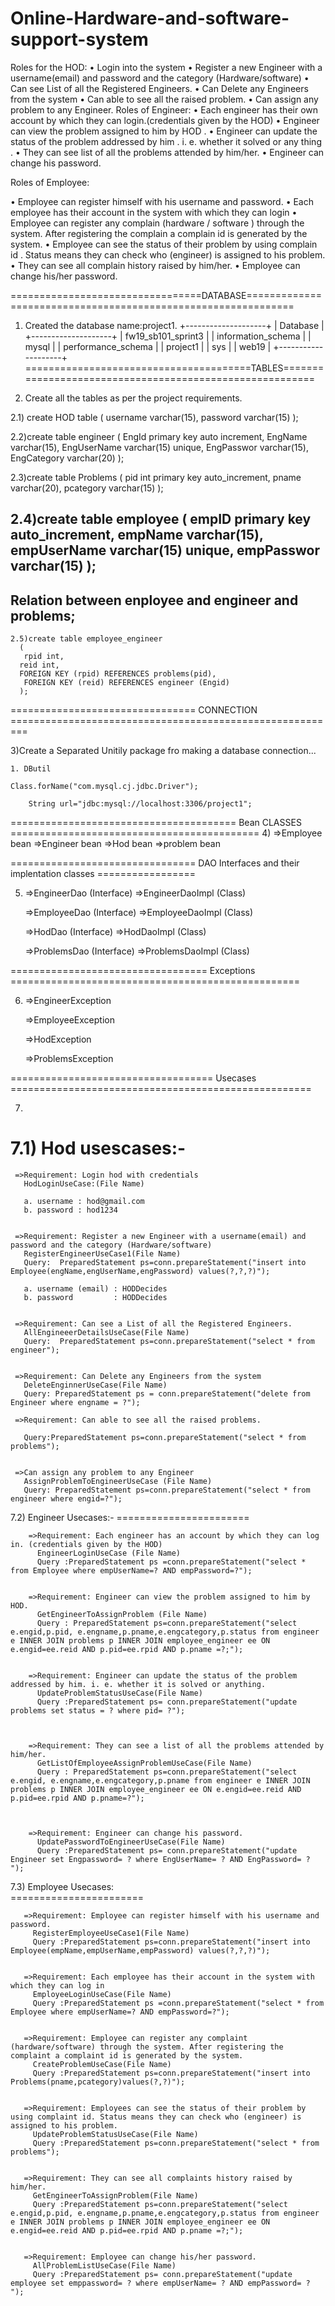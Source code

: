 # Online-Hardware-and-software-support-system

Roles for the HOD:
•	Login into the system 
•	Register a new Engineer with a username(email) and password and the category (Hardware/software)
•	Can see List of all the Registered Engineers.
•	Can Delete any Engineers from the system
•	Can able to see all the raised problem.
•	Can assign any problem to any Engineer.
Roles of Engineer:
•	Each engineer has their own account by which they can login.(credentials given by the HOD)
•	Engineer can view the problem assigned to him by HOD .
•	Engineer can update the status of the problem addressed by him . i. e. whether it solved or any thing .
•	They can see list of all the problems attended by him/her.
•	Engineer can change his password.

Roles of Employee:

•	Employee can register himself with his username and password.
•	Each employee has their account in the system with which they can login
•	Employee can register any complain (hardware / software ) through the system. After registering the complain a complain id is generated by the system.
•	Employee can see the status of their problem by using complain id . Status means they can check who (engineer) is assigned to his problem.
•	They can see all complain history raised by him/her.
•	Employee can change his/her password.

=================================DATABASE==============================================================
 1) Created the database name:project1.
+--------------------+
| Database           |
+--------------------+
| fw19_sb101_sprint3 |
| information_schema |
| mysql              |
| performance_schema |
| project1           |
| sys                |
| web19              |
+--------------------+
=======================================TABLES=========================================================

2) Create all the tables as per the project requirements.


2.1) create HOD table
	(
	username varchar(15),
	password varchar(15)
	);

2.2)create table engineer
	  (
	  EngId primary key auto increment,
	  EngName varchar(15),
	  EngUserName varchar(15) unique,
	  EngPasswor varchar(15),
	  EngCategory varchar(20)
	  );
 
 2.3)create table Problems
	(
	pid int primary key auto_increment,
	pname varchar(20),
	pcategory varchar(15)
	);

2.4)create table employee
	  (
	  empID primary key auto_increment,
	  empName varchar(15),
	  empUserName varchar(15) unique,
	  empPasswor varchar(15)
	  );
-------------------------------------------------------
Relation between enployee and engineer and problems;
------------------------------------------------------

    2.5)create table employee_engineer
   	  (
  	   rpid int,
   	  reid int,
   	  FOREIGN KEY (rpid) REFERENCES problems(pid),
  	   FOREIGN KEY (reid) REFERENCES engineer (Engid)
   	  );

================================  CONNECTION  =========================================================

3)Create a Separated Unitily package fro making a database connection...

	1. DButil
	
	Class.forName("com.mysql.cj.jdbc.Driver");
		
        String url="jdbc:mysql://localhost:3306/project1";
        
        

=======================================  Bean CLASSES  ===========================================
4)      =>Employee bean
        =>Engineer bean
        =>Hod bean
        =>problem bean

================================  DAO Interfaces and their implentation classes ================= 

5)
	  =>EngineerDao (Interface)
	  =>EngineerDaoImpl (Class)

	  =>EmployeeDao (Interface)
	  =>EmployeeDaoImpl (Class)
	  
	  =>HodDao (Interface)
	  =>HodDaoImpl (Class)

      =>ProblemsDao (Interface)
	  =>ProblemsDaoImpl (Class)    
	  
	  
==================================  Exceptions ==================================================

6)    
	  =>EngineerException
	 

	  =>EmployeeException
	  
	   
	  =>HodException
	  

      =>ProblemsException
	 	  
===================================  Usecases  ====================================================

7)  

7.1) Hod usescases:-
   ==================
     =>Requirement: Login hod with credentials
       HodLoginUseCase:(File Name)
     
	   a. username : hod@gmail.com 
	   b. password : hod1234
	   

	 =>Requirement: Register a new Engineer with a username(email) and password and the category (Hardware/software)
	   RegisterEngineerUseCase1(File Name)
	   Query:  PreparedStatement ps=conn.prepareStatement("insert into Employee(engName,engUserName,engPassword) values(?,?,?)");

	   a. username (email) : HODDecides
	   b. password         : HODDecides
	   
	   
	 =>Requirement: Can see a List of all the Registered Engineers.
	   AllEngineeerDetailsUseCase(File Name)
	   Query:  PreparedStatement ps=conn.prepareStatement("select * from engineer");
	
	
     =>Requirement: Can Delete any Engineers from the system
	   DeleteEnginnerUseCase(File Name)
	   Query: PreparedStatement ps = conn.prepareStatement("delete from Engineer where engname = ?");
	
	 =>Requirement: Can able to see all the raised problems.
	   
	   Query:PreparedStatement ps=conn.prepareStatement("select * from problems");
			 
	
	 =>Can assign any problem to any Engineer
       AssignProblemToEngineerUseCase (File Name)
	   Query: PreparedStatement ps=conn.prepareStatement("select * from engineer where engid=?");

  
  7.2)  Engineer Usecases:-	
      =======================
      
	    =>Requirement: Each engineer has an account by which they can log in. (credentials given by the HOD)
	      EngineerLoginUseCase (File Name)
	      Query :PreparedStatement ps =conn.prepareStatement("select * from Employee where empUserName=? AND empPassword=?");
		 

	    =>Requirement: Engineer can view the problem assigned to him by HOD.
	      GetEngineerToAssignProblem (File Name)
	      Query : PreparedStatement ps=conn.prepareStatement("select e.engid,p.pid, e.engname,p.pname,e.engcategory,p.status from engineer e INNER JOIN problems p INNER JOIN employee_engineer ee ON e.engid=ee.reid AND p.pid=ee.rpid AND p.pname =?;");
		
		
	    =>Requirement: Engineer can update the status of the problem addressed by him. i. e. whether it is solved or anything.
	      UpdateProblemStatusUseCase(File Name)
	      Query :PreparedStatement ps= conn.prepareStatement("update problems set status = ? where pid= ?");
			 
		
	
	    =>Requirement: They can see a list of all the problems attended by him/her.
	      GetListOfEmployeeAssignProblemUseCase(File Name)
	      Query : PreparedStatement ps=conn.prepareStatement("select e.engid, e.engname,e.engcategory,p.pname from engineer e INNER JOIN problems p INNER JOIN employee_engineer ee ON e.engid=ee.reid AND p.pid=ee.rpid AND p.pname=?");
			
		
		
	    =>Requirement: Engineer can change his password.
	      UpdatePasswordToEngineerUseCase(File Name)
	      Query :PreparedStatement ps= conn.prepareStatement("update Engineer set Engpassword= ? where EngUserName= ? AND EngPassword= ? ");			
		 
		 
		 
7.3)     Employee Usecases:		 
       =======================
       
       =>Requirement: Employee can register himself with his username and password.
	     RegisterEmployeeUseCase1(File Name)
	     Query :PreparedStatement ps=conn.prepareStatement("insert into Employee(empName,empUserName,empPassword) values(?,?,?)");
	

	   =>Requirement: Each employee has their account in the system with which they can log in
	     EmployeeLoginUseCase(File Name)
	     Query :PreparedStatement ps =conn.prepareStatement("select * from Employee where empUserName=? AND empPassword=?");
		
	
	   =>Requirement: Employee can register any complaint (hardware/software) through the system. After registering the complaint a complaint id is generated by the system.
	     CreateProblemUseCase(File Name)
	     Query :PreparedStatement ps=conn.prepareStatement("insert into Problems(pname,pcategory)values(?,?)");
		
	
	   =>Requirement: Employees can see the status of their problem by using complaint id. Status means they can check who (engineer) is assigned to his problem.
	     UpdateProblemStatusUseCase(File Name)
	     Query :PreparedStatement ps=conn.prepareStatement("select * from problems");
		

	   =>Requirement: They can see all complaints history raised by him/her.
	     GetEngineerToAssignProblem(File Name)
	     Query :PreparedStatement ps=conn.prepareStatement("select e.engid,p.pid, e.engname,p.pname,e.engcategory,p.status from engineer e INNER JOIN problems p INNER JOIN employee_engineer ee ON e.engid=ee.reid AND p.pid=ee.rpid AND p.pname =?;");
		

	   =>Requirement: Employee can change his/her password.
	     AllProblemListUseCase(File Name)
	     Query :PreparedStatement ps= conn.prepareStatement("update employee set emppassword= ? where empUserName= ? AND empPassword= ? ");	
